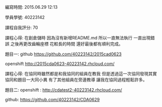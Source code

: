 編寫時間: 2015.06.29 12:13

學員學號: 40223142

課程自我評分: 70

課程心得:
在創倉儲時 因為沒有新增README.md 所以一直無法執行 一直出現錯誤 之後再更改齒輪座標 花較長的時間 還好最後都有順利完成。

題目一:
github
https://github.com/40223142/2015cad0623

openshift
http://2015cda0623-40223142.rhcloud.com/

課程心得:
在協同時雖然都是和我協同的組員在教我 但是透過這一次協同發現其實協同和題目一大同小異 有了其他組員在旁邊教導 讓我在協同過程輕鬆許多。

題目二:
openshift :
http://cdatest2-40223142.rhcloud.com/

github:
https://github.com/40223142/CDA0629